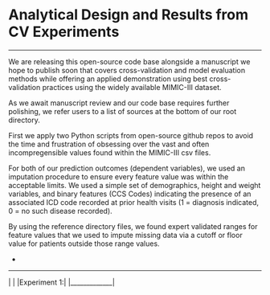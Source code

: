 # Analytical Design and Results from CV Experiments
___

We are releasing this open-source code base alongside a manuscript we hope to publish soon that covers cross-validation and model evaluation methods while offering an applied demonstration using best cross-validation practices using the widely available MIMIC-III dataset. <br>

As we await manuscript review and our code base requires further polishing, we refer users to a list of sources at the bottom of our root directory.

First we apply two Python scripts from open-source github repos to avoid the time and frustration of obsessing over the vast and often incompregensible values found within the MIMIC-III csv files.

For both of our prediction outcomes (dependent variables), we used an imputation procedure to ensure every feature value was within the acceptable limits. We used a simple set of demographics, height and weight variables, and binary features (CCS Codes) indicating the presence of an associated ICD code recorded at prior health visits (1 = diagnosis indicated, 0 = no such disease recorded).  

By using the reference directory files, we found expert validated ranges for feature values that we used to impute missing data via a cutoff or floor value for patients outside those range values.

* 
_______________
|             |
|Experiment 1:|
|_____________|
